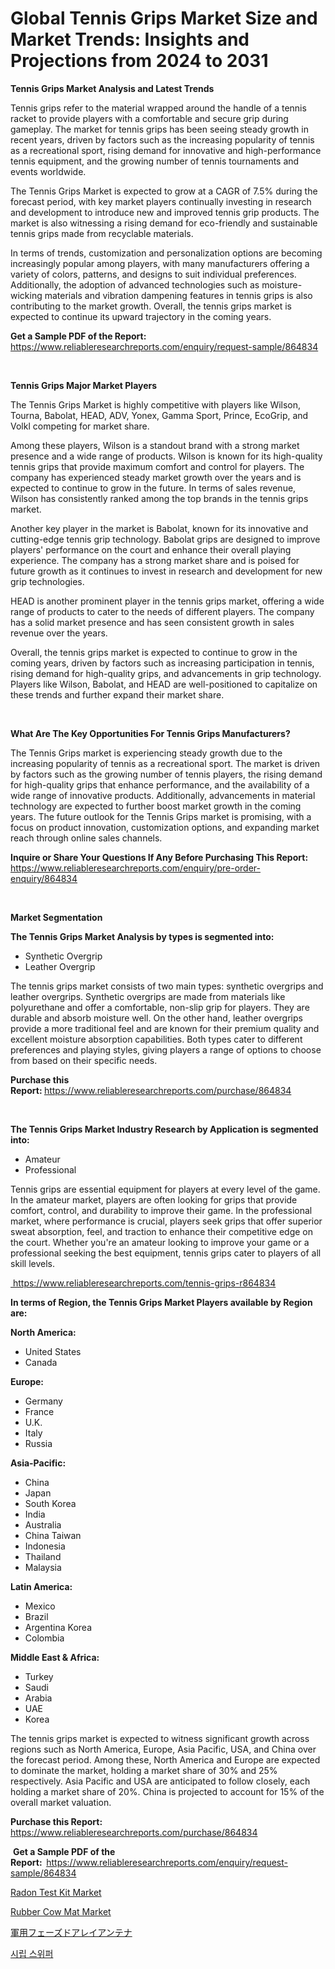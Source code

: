 <p><h1>Global Tennis Grips Market Size and Market Trends: Insights and Projections from 2024 to 2031</h1></p><p><strong>Tennis Grips Market Analysis and Latest Trends</strong></p>
<p><p>Tennis grips refer to the material wrapped around the handle of a tennis racket to provide players with a comfortable and secure grip during gameplay. The market for tennis grips has been seeing steady growth in recent years, driven by factors such as the increasing popularity of tennis as a recreational sport, rising demand for innovative and high-performance tennis equipment, and the growing number of tennis tournaments and events worldwide.</p><p>The Tennis Grips Market is expected to grow at a CAGR of 7.5% during the forecast period, with key market players continually investing in research and development to introduce new and improved tennis grip products. The market is also witnessing a rising demand for eco-friendly and sustainable tennis grips made from recyclable materials.</p><p>In terms of trends, customization and personalization options are becoming increasingly popular among players, with many manufacturers offering a variety of colors, patterns, and designs to suit individual preferences. Additionally, the adoption of advanced technologies such as moisture-wicking materials and vibration dampening features in tennis grips is also contributing to the market growth. Overall, the tennis grips market is expected to continue its upward trajectory in the coming years.</p></p>
<p><strong>Get a Sample PDF of the Report:&nbsp;</strong> <a href="https://www.reliableresearchreports.com/enquiry/request-sample/864834">https://www.reliableresearchreports.com/enquiry/request-sample/864834</a></p>
<p>&nbsp;</p>
<p><strong>Tennis Grips Major Market Players</strong></p>
<p><p>The Tennis Grips Market is highly competitive with players like Wilson, Tourna, Babolat, HEAD, ADV, Yonex, Gamma Sport, Prince, EcoGrip, and Volkl competing for market share. </p><p>Among these players, Wilson is a standout brand with a strong market presence and a wide range of products. Wilson is known for its high-quality tennis grips that provide maximum comfort and control for players. The company has experienced steady market growth over the years and is expected to continue to grow in the future. In terms of sales revenue, Wilson has consistently ranked among the top brands in the tennis grips market.</p><p>Another key player in the market is Babolat, known for its innovative and cutting-edge tennis grip technology. Babolat grips are designed to improve players' performance on the court and enhance their overall playing experience. The company has a strong market share and is poised for future growth as it continues to invest in research and development for new grip technologies.</p><p>HEAD is another prominent player in the tennis grips market, offering a wide range of products to cater to the needs of different players. The company has a solid market presence and has seen consistent growth in sales revenue over the years.</p><p>Overall, the tennis grips market is expected to continue to grow in the coming years, driven by factors such as increasing participation in tennis, rising demand for high-quality grips, and advancements in grip technology. Players like Wilson, Babolat, and HEAD are well-positioned to capitalize on these trends and further expand their market share.</p></p>
<p>&nbsp;</p>
<p><strong>What Are The Key Opportunities For Tennis Grips Manufacturers?</strong></p>
<p><p>The Tennis Grips market is experiencing steady growth due to the increasing popularity of tennis as a recreational sport. The market is driven by factors such as the growing number of tennis players, the rising demand for high-quality grips that enhance performance, and the availability of a wide range of innovative products. Additionally, advancements in material technology are expected to further boost market growth in the coming years. The future outlook for the Tennis Grips market is promising, with a focus on product innovation, customization options, and expanding market reach through online sales channels.</p></p>
<p><strong>Inquire or Share Your Questions If Any Before Purchasing This Report:</strong> <a href="https://www.reliableresearchreports.com/enquiry/pre-order-enquiry/864834">https://www.reliableresearchreports.com/enquiry/pre-order-enquiry/864834</a></p>
<p>&nbsp;</p>
<p><strong>Market Segmentation</strong></p>
<p><strong>The Tennis Grips Market Analysis by types is segmented into:</strong></p>
<p><ul><li>Synthetic Overgrip</li><li>Leather Overgrip</li></ul></p>
<p><p>The tennis grips market consists of two main types: synthetic overgrips and leather overgrips. Synthetic overgrips are made from materials like polyurethane and offer a comfortable, non-slip grip for players. They are durable and absorb moisture well. On the other hand, leather overgrips provide a more traditional feel and are known for their premium quality and excellent moisture absorption capabilities. Both types cater to different preferences and playing styles, giving players a range of options to choose from based on their specific needs.</p></p>
<p><strong>Purchase this Report:&nbsp;</strong><a href="https://www.reliableresearchreports.com/purchase/864834">https://www.reliableresearchreports.com/purchase/864834</a></p>
<p>&nbsp;</p>
<p><strong>The Tennis Grips Market Industry Research by Application is segmented into:</strong></p>
<p><ul><li>Amateur</li><li>Professional</li></ul></p>
<p><p>Tennis grips are essential equipment for players at every level of the game. In the amateur market, players are often looking for grips that provide comfort, control, and durability to improve their game. In the professional market, where performance is crucial, players seek grips that offer superior sweat absorption, feel, and traction to enhance their competitive edge on the court. Whether you're an amateur looking to improve your game or a professional seeking the best equipment, tennis grips cater to players of all skill levels.</p></p>
<p><a href="https://www.reliableresearchreports.com/tennis-grips-r864834">&nbsp;https://www.reliableresearchreports.com/tennis-grips-r864834</a></p>
<p><strong>In terms of Region, the Tennis Grips Market Players available by Region are:</strong></p>
<p>
    <p> <strong> North America: </strong>
        <ul>
            <li>United States</li>
            <li>Canada</li>
        </ul>
        </p> 
    <p> <strong> Europe: </strong>
        <ul>
            <li>Germany</li>
            <li>France</li>
            <li>U.K.</li>
            <li>Italy</li>
            <li>Russia</li>
        </ul>
        </p> 
    <p> <strong> Asia-Pacific: </strong>
        <ul>
            <li>China</li>
            <li>Japan</li>
            <li>South Korea</li>
            <li>India</li>
            <li>Australia</li>
            <li>China Taiwan</li>
            <li>Indonesia</li>
            <li>Thailand</li>
            <li>Malaysia</li>
        </ul>
        </p> 
    <p> <strong> Latin America: </strong>
        <ul>
            <li>Mexico</li>
            <li>Brazil</li>
            <li>Argentina Korea</li>
            <li>Colombia</li>
        </ul>
        </p> 
    <p> <strong> Middle East & Africa: </strong>
        <ul>
            <li>Turkey</li>
            <li>Saudi</li>
            <li>Arabia</li>
            <li>UAE</li>
            <li>Korea</li>
        </ul>
    </p>
    </p>
<p><p>The tennis grips market is expected to witness significant growth across regions such as North America, Europe, Asia Pacific, USA, and China over the forecast period. Among these, North America and Europe are expected to dominate the market, holding a market share of 30% and 25% respectively. Asia Pacific and USA are anticipated to follow closely, each holding a market share of 20%. China is projected to account for 15% of the overall market valuation.</p></p>
<p><strong>Purchase this Report: </strong><a href="https://www.reliableresearchreports.com/purchase/864834">https://www.reliableresearchreports.com/purchase/864834</a></p>
<p>&nbsp;<strong>Get a Sample PDF of the Report:&nbsp;&nbsp;</strong><a href="https://www.reliableresearchreports.com/enquiry/request-sample/864834">https://www.reliableresearchreports.com/enquiry/request-sample/864834</a></p>
<p><strong></strong></p>
<p><p><a href="https://github.com/AKSHATREPORTPRIME/Market-Research-Report-List-5/blob/main/radon-test-kit-market.md">Radon Test Kit Market</a></p><p><a href="https://github.com/indrystar/Market-Research-Report-List-3/blob/main/rubber-cow-mat-market.md">Rubber Cow Mat Market</a></p><p><a href="https://github.com/dandier2003/Market-Research-Report-List-2/blob/main/2329427141446.md">軍用フェーズドアレイアンテナ</a></p><p><a href="https://github.com/FelipeGrrady654556/Market-Research-Report-List-2/blob/main/6484742149296.md">시립 스위퍼</a></p></p>